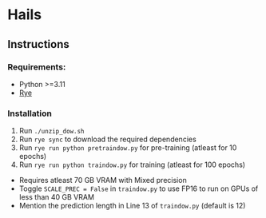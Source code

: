 # Hails

## Instructions

### Requirements:

- Python >=3.11
- [Rye](https://rye-up.com/guide/installation/)

### Installation

1. Run `./unzip_dow.sh`
2. Run `rye sync` to download the required dependencies
3. Run `rye run python pretraindow.py` for pre-training (atleast for 10 epochs)
4. Run `rye run python traindow.py` for training (atleast for 100 epochs)
  - Requires atleast 70 GB VRAM with Mixed precision
  - Toggle `SCALE_PREC = False` in `traindow.py` to use FP16 to run on GPUs of less than 40 GB VRAM
  - Mention the prediction length in Line 13 of `traindow.py` (default is 12)
